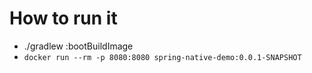 # How to run it

- ./gradlew :bootBuildImage
- `docker run --rm -p 8080:8080 spring-native-demo:0.0.1-SNAPSHOT`

